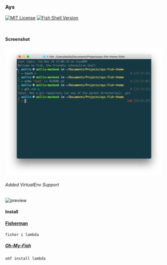 ### Ays

[![MIT License](https://img.shields.io/badge/license-MIT-007EC7.svg?style=flat-square)](/LICENSE)
[![Fish Shell Version](https://img.shields.io/badge/fish-v2.2.0-007EC7.svg?style=flat-square)](http://fishshell.com)

<br/>

#### Screenshot

<p align="center">
<img src="https://raw.githubusercontent.com/aollio/ays-fish-theme/master/screenshot.png">
</p>

###### Added VirtualEnv Support
![preview](http://i.imgur.com/fWurs47.png)


#### Install

#### [Fisherman]

```fish
fisher i lambda
```

##### [Oh-My-Fish]

```fish
omf install lambda
```

[Fisherman]: https://github.com/fisherman/fisherman
[Oh-My-Fish]: https://github.com/oh-my-fish/oh-my-fish
